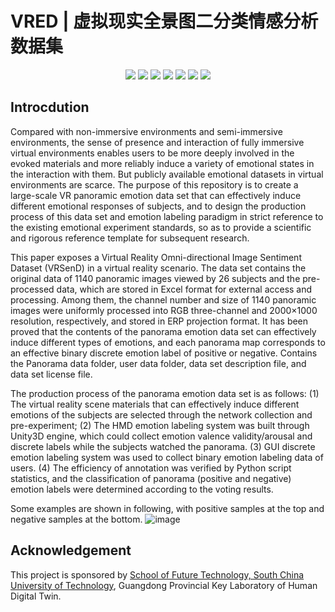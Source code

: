 # VRED | 虚拟现实全景图二分类情感分析数据集

<p align="center">
    <a href="./LICENSE"><img src="https://img.shields.io/badge/license-Apache%202-red.svg"></a>
    <a href="support os"><img src="https://img.shields.io/badge/os-linux%2C%20win%2C%20mac-pink.svg"></a>
    <a href=""><img src="https://img.shields.io/badge/python-3.8+-aff.svg"></a>
    <a href="https://github.com/scut-bds/VRSenD/graphs/contributors"><img src="https://img.shields.io/github/contributors/scut-bds/VRSenD?color=9ea"></a>
    <a href="https://github.com/scut-bds/VRSenD/commits"><img src="https://img.shields.io/github/commit-activity/m/scut-bds/VRSenD?color=3af"></a>
    <a href="https://github.com/scut-bds/VRSenD/issues"><img src="https://img.shields.io/github/issues/scut-bds/VRSenD?color=9cc"></a>
    <a href="https://github.com/scut-bds/VRSenD/stargazers"><img src="https://img.shields.io/github/stars/scut-bds/VRSenD?color=ccf"></a>
</p>



## Introcdution

Compared with non-immersive environments and semi-immersive environments, the sense of presence and interaction of fully immersive virtual environments enables users to be more deeply involved in the evoked materials and more reliably induce a variety of emotional states in the interaction with them. But publicly available emotional datasets in virtual environments are scarce. The purpose of this repository is to create a large-scale VR panoramic emotion data set that can effectively induce different emotional responses of subjects, and to design the production process of this data set and emotion labeling paradigm in strict reference to the existing emotional experiment standards, so as to provide a scientific and rigorous reference template for subsequent research.



This paper exposes a Virtual Reality Omni-directional Image Sentiment Dataset (VRSenD) in a virtual reality scenario. The data set contains the original data of 1140 panoramic images viewed by 26 subjects and the pre-processed data, which are stored in Excel format for external access and processing. Among them, the channel number and size of 1140 panoramic images were uniformly processed into RGB three-channel and 2000×1000 resolution, respectively, and stored in ERP projection format. It has been proved that the contents of the panorama emotion data set can effectively induce different types of emotions, and each panorama map corresponds to an effective binary discrete emotion label of positive or negative. Contains the Panorama data folder, user data folder, data set description file, and data set license file.



The production process of the panorama emotion data set is as follows:
(1) The virtual reality scene materials that can effectively induce different emotions of the subjects are selected through the network collection and pre-experiment;
(2) The HMD emotion labeling system was built through Unity3D engine, which could collect emotion valence validity/arousal and discrete labels while the subjects watched the panorama.
(3) GUI discrete emotion labeling system was used to collect binary emotion labeling data of users.
(4) The efficiency of annotation was verified by Python script statistics, and the classification of panorama (positive and negative) emotion labels were determined according to the voting results.

Some examples are shown in following, with positive samples at the top and negative samples at the bottom.
![image](https://user-images.githubusercontent.com/34803816/230023139-a65d32a0-caaa-4bd4-97ce-439d5f778f2f.png)


## Acknowledgement
This project is sponsored by [School of Future Technology, South China University of Technology](https://www2.scut.edu.cn/ft/main.htm), Guangdong Provincial Key Laboratory of Human Digital Twin.
